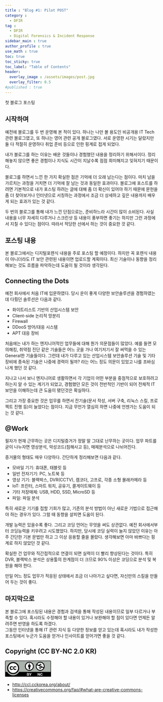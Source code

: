 ```yaml
---
title : "Blog #1: Pilot POST"
category :
  - DFIR
tag :
  - DFIR
  - Digital Forensics & Incident Response
sidebar_main : true
author_profile : true
use_math : true
toc: true
toc_sticky: true
toc_label: "Table of Contents"
header:
  overlay_image : /assets/images/post.jpg
  overlay_filter: 0.5
#published : true
---
```

첫 블로그 포스팅


## 시작하며
예전에 블로그를 두 번 운영해 본 적이 있다. 
하나는 나만 볼 용도인 비공개용 IT Tech 관련 블로그였고, 또 하나는 영어 관련 공개 블로그였다. 서로 운영한 시기는 달랐지만 둘 다 적절히 운영하다 취업 준비 등으로 인한 핑계로 접게 되었다.  

내가 블로그를 하는 이유는 배운 것들이나 경험했던 내용을 정리하기 위해서이다.
정리해놓지 않으면 좋은 경험이나 지식도 시간이 지날수록 점점 희미해지고 잊혀지기 때문이다.

블로그를 하면서 느낀 한 가지 확실한 점은 기억에 더 오래 남는다는 점이다. 마치 남을 가르치는 과정을 거치면 더 기억에 잘 남는 것과 동일한 효과이다. 블로그에 포스트를 하려면 기본적으로 내가 포스팅 하려는 글에 대해 좀 더 확신이 있어야 하기 때문에 문헌을 좀 더 찾아보거나 인터넷으로 서칭하는 과정에서 조금 더 상세하고 깊은 내용까지 배우게 되는 효과가 있는 것 같다.

두 번의 블로그를 통해 내가 느낀 단점으로는, 준비하느라 시간이 많이 소비된다. 사실 내용을 너무 자세히 다루거나 스크린샷 등 내용이 풍부하면 좋기는 하지만 그런 과정에서 지칠 수 있다는 점이다. 따라서 적당한 선에서 하는 것이 중요한 것 같다.


## 포스팅 내용
본 블로그에서는 디지털포렌식 내용을 주로 포스팅 할 예정이다. 하지만 꼭 포렌식 내용이 아니더라도 IT 보안 관련된 내용이면 업로드할 계획이다.
최신 기술이나 동향을 정리해보는 것도 흐름을 파악하는데 도움이 될 것이라 생각된다.


## Connecting the Dots
예전 회사에서 처음 IT에 입문하였다. 당시 운이 좋게 다양한 보안솔루션을 경험하였는데 다뤘던 솔루션은 다음과 같다.

- 화이트리스트 기반의 산업시스템 보안
- Client-side 논리적 망분리
- Firewall
- DDooS 방어/대응 시스템
- APT 대응 장비

처음에는 내가 하는 엔지니어적인 업무들에 대해 뭔가 의문점들이 많았다. 예를 들면 모의해킹, 취약점 진단 같은 기술들은 어느 곳을 가나 여기저기서 잘 써먹을 수 있는 General한 기술들이다. 그런데 내가 다루고 있는 산업시스템 보안솔루션 기술 및 기타 장비에 종속된 기술은 나중에 경력이 될까? 라는 어느 정도 의문이 있었고 나를 조바심나게 했던 것 같다.

지나고 나서 보니 엔지니어로 생활하면서 각 기업이 어떤 부분을 중점적으로 보호하려고 하는지 알 수 있는 계기가 되었고, 경험했던 모든 것이 전반적인 기반이 되어 전체적 IT보안을 이해하는데 큰 도움이 됐던것은 확실하다.

그리고 가장 중요한 것은 업무를 하면서 잔기술(문서 작성, 서버 구축, 리눅스 스킬, 프로젝트 진행 등)이 늘었다는 점이다. 지금 무언가 열심히 하면 나중에 언젠가는 도움이 되는 것 같다.


## @Work
필자가 현재 근무하는 곳은 디지털증거가 정말 말 그대로 난무하는 곳이다. 업무 파트를 굳이 나누자면 영상분석, 악성코드(침해사고 등), 매체분석으로 나뉘어진다.

증거물의 형태도 매우 다양하다. 간단하게 정리해보면 다음과 같다.
- 모바일 기기: 휴대폰, 태블릿 등
- 일반 전자기기: PC, 노트북 등
- 영상 기기: 블랙박스, DVR(CCTV), 캠코더, 고프로, 각종 소형 몰래카메라 등
- IoT: 프린터, 스마트 워치, 공유기, 콜게이트웨이 등
- 기타 저장매체: USB, HDD, SSD, MicroSD 등
- 파일: 파일 분석

특히 새로운 기기를 접할 기회가 많고, 기존의 분석 방법이 아닌 새로운 기법으로 접근해야 하는 경우가 있다. 그럴 때 동향을 살피면 도움이 된다.

개발 능력은 있을수록 좋다. 그리고 코딩 언어는 무엇을 써도 상관없다. 예전 회사에서부터 코딩능력을 키우려고 시도했었다. 하지만, 당시에 코딩 실력이 늘지 않았던 이유는 아주 간단한 기본 문법만 하고 그 이상 응용할 줄을 몰랐다. 생각해보면 아마 바쁘다는 핑계로 하지 않았던 것 같다.

확실한 건 업무와 직간접적으로 연결이 되면 실력이 더 빨리 향상된다는 것이다. 특히 DVR, 블랙박스 분석은 상용툴의 한계점이 더 크므로 90% 이상은 코딩으로 분석 및 복원을 해야 한다.

만일 어느 정도 업무가 적응된 상태에서 조금 더 나아가고 싶다면, 자신만의 스킬을 만들어 두는 것이 좋다.


## 마지막으로
본 블로그에 포스팅된 내용은 경험과 검색을 통해 작성된 내용이므로 일부 다르거나 부족할 수 있다.
혹시라도 수정해야 할 내용이 있거나 보완해야 할 점이 있다면 언제든 알려주면 반영을 하도록 하겠다.  
그동안 인터넷을 통해 IT 관련 지식 등 다양한 정보를 얻고 있는데 혹시라도 내가 작성한 포스팅에서 누군가 도움을 얻거나 인사이트를 얻어가면 좋을 것 같다.


## Copyright (CC BY-NC 2.0 KR)
<img src="/assets/images/creativecommon_by-nc.png" width="30%" height="30%">

- <http://ccl.cckorea.org/about/>
- <https://creativecommons.org/faq/#what-are-creative-commons-licenses>